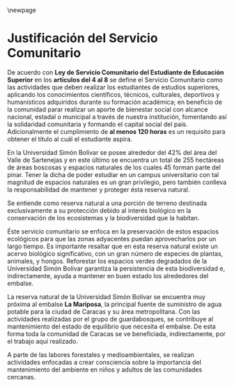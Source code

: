 \newpage

# Justificación del Servicio Comunitario

De acuerdo con  **Ley de Servicio Comunitario del Estudiante de Educación Superior**
en los **artículos del 4 al 8** se define el Servicio Comunitario como las
actividades que  deben realizar los estudiantes de estudios superiores, 
aplicando  los conocimientos científicos, técnicos, culturales, deportivos y humanísticos adquiridos durante su formación académica; en beneficio de la comunidad parar realizar un aporte de bienestar social con alcance nacional, estadal o municipal a través
de nuestra institución, fomentando así la solidaridad comunitaria y formando
el capital social del país. Adicionalmente el cumplimiento de 
**al menos 120 horas** es un requisito para obtener el título al cuál el estudiante aspira. 


En la Universidad Simón Bolívar se posee alrededor del 42\% del área del Valle 
de Sartenejas y en este último se encuentra un total de 255 hectáreas de áreas
boscosas y espacios naturales de los cuales 45 forman parte del pinar. Tener
la dicha de poder estudiar en un campus universitario con tal magnitud de espacios 
naturales es un gran privilegio, pero también conlleva la responsabilidad de
mantener y proteger ésta  reserva natural.

Se entiende como reserva natural a una porción de terreno destinada exclusivamente a su protección debido al interés biológico en la conservación de los ecosistemas y la biodiversidad que la habitan.

Éste servicio comunitario se enfoca en la preservación de estos espacios ecológicos para que las zonas adyacentes puedan aprovecharlos por un largo tiempo.  Es importante resaltar  que en esta reserva natural existe un acervo biológico significativo, con un gran número de especies de plantas, animales, y hongos. Reforestar los espacios verdes degradados de la Universidad Simón Bolívar garantiza la persistencia de esta biodiversidad e, indirectamente, ayuda a mantener en buen estado los alrededores del embalse.

La reserva natural de la Universidad Simón Bolívar se encuentra muy próxima al embalse **La Mariposa**, la principal fuente de suministro de agua potable para la ciudad de Caracas y su área metropolitana. Con las actividades realizadas por el grupo de guardabosques, se contribuye al mantenimiento del estado de equilibrio que necesita el embalse. De esta forma toda la comunidad de 
Caracas se ve beneficiada, indirectamente, por el trabajo aquí realizado.

A parte de las labores forestales y medioambientales, se realizan actividades enfocadas a crear consciencia sobre la importancia del mantenimiento del ambiente en niños y adultos de las comunidades cercanas.
